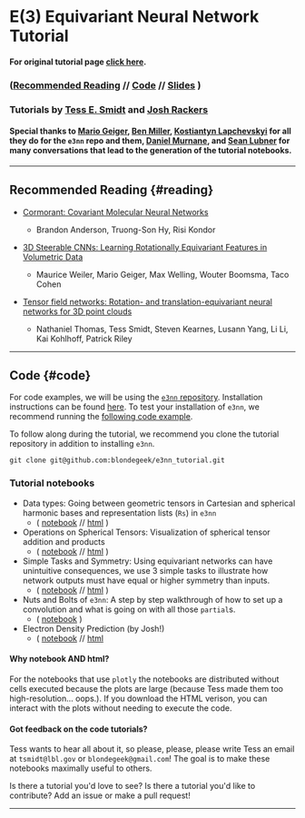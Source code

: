 # E(3) Equivariant Neural Network Tutorial
#### For original tutorial page [click here](/index_orig).

### ([Recommended Reading](#reading) // [Code](#code) // [Slides](https://docs.google.com/presentation/d/1PznWO7HULKSal_fkPttho735UUmNgXXclIT6EQPaeCU/edit?usp=sharing) )

### Tutorials by [Tess E. Smidt](https://crd.lbl.gov/departments/computational-science/ccmc/staff/alvarez-fellows/tess-smidt/) and [Josh Rackers](https://cfwebprod.sandia.gov/cfdocs/CompResearch/templates/insert/profile.cfm?jracker)

#### Special thanks to [Mario Geiger](https://e3nn.ch/), [Ben Miller](http://mathben.com/), [Kostiantyn Lapchevskyi](https://www.linkedin.com/in/klsky/) for all they do for the `e3nn` repo and them, [Daniel Murnane](https://www.linkedin.com/in/daniel-murnane-01277031/), and [Sean Lubner](https://eta.lbl.gov/people/Sean-Lubner) for many conversations that lead to the generation of the tutorial notebooks.

* * *

## Recommended Reading {#reading}
* [Cormorant: Covariant Molecular Neural Networks](https://arxiv.org/abs/1906.04015)
  * Brandon Anderson, Truong-Son Hy, Risi Kondor

* [3D Steerable CNNs: Learning Rotationally Equivariant Features in Volumetric Data](https://arxiv.org/abs/1807.02547)
  * Maurice Weiler, Mario Geiger, Max Welling, Wouter Boomsma, Taco Cohen

* [Tensor field networks: Rotation- and translation-equivariant neural networks for 3D point clouds](https://arxiv.org/abs/1802.08219)
  * Nathaniel Thomas, Tess Smidt, Steven Kearnes, Lusann Yang, Li Li, Kai Kohlhoff, Patrick Riley

* * *

## Code {#code}
For code examples, we will be using the [`e3nn` repository](https://github.com/e3nn/e3nn). Installation instructions can be found [here](https://github.com/e3nn/e3nn/#installation). To test your installation of `e3nn`, we recommend running the [following code example](https://github.com/e3nn/e3nn/blob/point/examples/point/tetris.py).

To follow along during the tutorial, we recommend you clone the tutorial repository in addition to installing `e3nn`.
```
git clone git@github.com:blondegeek/e3nn_tutorial.git
```

### Tutorial notebooks
* Data types: Going between geometric tensors in Cartesian and spherical harmonic bases and representation lists (`Rs`) in `e3nn`
  * ( [notebook](https://github.com/blondegeek/e3nn_tutorial/blob/master/data_types.ipynb) // [html](https://blondegeek.github.io/e3nn_tutorial/data_types.html) )
* Operations on Spherical Tensors: Visualization of spherical tensor addition and products
  * ( [notebook](https://github.com/blondegeek/e3nn_tutorial/blob/master/operations_on_spherical_tensors.ipynb) // [html](https://blondegeek.github.io/e3nn_tutorial/operations_on_spherical_tensors.html) )
* Simple Tasks and Symmetry: Using equivariant networks can have unintuitive consequences, we use 3 simple tasks to illustrate how network outputs must have equal or higher symmetry than inputs.
  * ( [notebook](https://github.com/blondegeek/e3nn_tutorial/blob/master/simple_tasks_and_symmetry.ipynb) // [html](https://blondegeek.github.io/e3nn_tutorial/simple_tasks_and_symmetry.html) )
* Nuts and Bolts of `e3nn`: A step by step walkthrough of how to set up a convolution and what is going on with all those `partial`s.
  * ( [notebook](https://github.com/blondegeek/e3nn_tutorial/blob/master/nuts_and_bolts_of_e3nn.ipynb) )
* Electron Density Prediction (by Josh!)
  * ( [notebook](https://github.com/blondegeek/e3nn_tutorial/blob/master/density_tutorial.ipynb) // [html](https://blondegeek.github.io/e3nn_tutorial/density_tutorial.html)

#### Why notebook AND html?
For the notebooks that use `plotly` the notebooks are distributed without cells executed because the plots are large (because Tess made them too high-resolution... oops.). If you download the HTML verison, you can interact with the plots without needing to execute the code.

#### Got feedback on the code tutorials?
Tess wants to hear all about it, so please, please, please write Tess an email at `tsmidt@lbl.gov` or `blondegeek@gmail.com`! The goal is to make these notebooks maximally useful to others. 

Is there a tutorial you'd love to see? Is there a tutorial you'd like to contribute? Add an issue or make a pull request!
* * *

